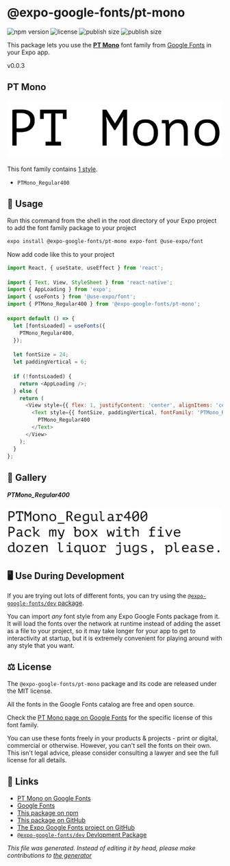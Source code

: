 # @expo-google-fonts/pt-mono

![npm version](https://flat.badgen.net/npm/v/@expo-google-fonts/pt-mono)
![license](https://flat.badgen.net/github/license/expo/google-fonts)
![publish size](https://flat.badgen.net/packagephobia/install/@expo-google-fonts/pt-mono)
![publish size](https://flat.badgen.net/packagephobia/publish/@expo-google-fonts/pt-mono)

This package lets you use the [**PT Mono**](https://fonts.google.com/specimen/PT+Mono) font family from [Google Fonts](https://fonts.google.com/) in your Expo app.

v0.0.3

## PT Mono

![PT Mono](./font-family.png)

This font family contains [1 style](#gallery).

- `PTMono_Regular400`

## 🔡 Usage

Run this command from the shell in the root directory of your Expo project to add the font family package to your project
```sh
expo install @expo-google-fonts/pt-mono expo-font @use-expo/font
```

Now add code like this to your project
```js
import React, { useState, useEffect } from 'react';

import { Text, View, StyleSheet } from 'react-native';
import { AppLoading } from 'expo';
import { useFonts } from '@use-expo/font';
import { PTMono_Regular400 } from '@expo-google-fonts/pt-mono';

export default () => {
  let [fontsLoaded] = useFonts({
    PTMono_Regular400,
  });

  let fontSize = 24;
  let paddingVertical = 6;

  if (!fontsLoaded) {
    return <AppLoading />;
  } else {
    return (
      <View style={{ flex: 1, justifyContent: 'center', alignItems: 'center' }}>
        <Text style={{ fontSize, paddingVertical, fontFamily: 'PTMono_Regular400' }}>
          PTMono_Regular400
        </Text>
      </View>
    );
  }
};

```

## 📖 Gallery

##### PTMono_Regular400
![PTMono_Regular400](./76d11b0f53258fdd742b27fc7e194046840c2fc0cafe1246aa0c27718a5f031a.ttf.png)


## 🖥️ Use During Development

If you are trying out lots of different fonts, you can try using the [`@expo-google-fonts/dev` package](https://github.com/expo/google-fonts/tree/master/font-packages/dev#readme).

You can import *any* font style from any Expo Google Fonts package from it. It will load the fonts
over the network at runtime instead of adding the asset as a file to your project, so it may take longer
for your app to get to interactivity at startup, but it is extremely convenient
for playing around with any style that you want.

## ⚖️ License

The `@expo-google-fonts/pt-mono` package and its code are released under the MIT license.

All the fonts in the Google Fonts catalog are free and open source.

Check the [PT Mono page on Google Fonts](https://fonts.google.com/specimen/PT+Mono) for the specific license of this font family.

You can use these fonts freely in your products & projects - print or digital, commercial or otherwise. However, you can't sell the fonts on their own. This isn't legal advice, please consider consulting a lawyer and see the full license for all details.

## 🔗 Links

- [PT Mono on Google Fonts](https://fonts.google.com/specimen/PT+Mono)
- [Google Fonts](https://fonts.google.com/)
- [This package on npm](https://www.npmjs.com/package/@expo-google-fonts/pt-mono)
- [This package on GitHub](https://github.com/expo/google-fonts/tree/master/font-packages/pt-mono)
- [The Expo Google Fonts project on GitHub](https://github.com/expo/google-fonts)
- [`@expo-google-fonts/dev` Devlopment Package](https://github.com/expo/google-fonts/tree/master/font-packages/dev)


*This file was generated. Instead of editing it by head, please make contributions to [the generator](https://github.com/expo/google-fonts/tree/master/packages/generator)*

